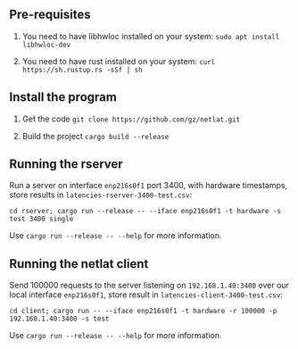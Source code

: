 ## Pre-requisites

1. You need to have libhwloc installed on your system: 
`sudo apt install libhwloc-dev`

2. You need to have rust installed on your system:
`curl https://sh.rustup.rs -sSf | sh`

## Install the program

1. Get the code
`git clone https://github.com/gz/netlat.git`

2. Build the project
`cargo build --release`

## Running the rserver

Run a server on interface `enp216s0f1` port 3400, with hardware timestamps, store results in `latencies-rserver-3400-test.csv`:

```
cd rserver; cargo run --release -- --iface enp216s0f1 -t hardware -s test 3400 single
```

Use `cargo run --release -- --help` for more information.

## Running the netlat client

Send 100000 requests to the server listening on `192.168.1.40:3400` over our local interface `enp216s0f1`, store result in `latencies-client-3400-test.csv`:

```
cd client; cargo run -- --iface enp216s0f1 -t hardware -r 100000 -p 192.168.1.40:3400 -s test
```

Use `cargo run --release -- --help` for more information.
